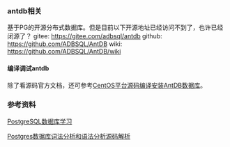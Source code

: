 ### antdb相关
基于PG的开源分布式数据库。但是目前以下开源地址已经访问不到了，也许已经闭源了？
gitee:  https://gitee.com/adbsql/antdb
github: https://github.com/ADBSQL/AntDB
wiki: https://github.com/ADBSQL/AntDB/wiki

#### 编译调试antdb
除了看源码官方文档，还可参考[CentOS平台源码编译安装AntDB数据库](https://blog.csdn.net/qq_40310161/article/details/119933507)。






### 参考资料

[PostgreSQL数据库学习](https://blog.csdn.net/qq_40310161/category_10768430.html?spm=1001.2014.3001.5482)

[Postgres数据库词法分析和语法分析源码解析](https://blog.csdn.net/qq_40310161/article/details/111923032)

